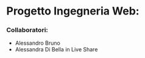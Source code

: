 # Progetto Ingegneria Web:
### Collaboratori:
- Alessandro Bruno
- Alessandra Di Bella in Live Share
